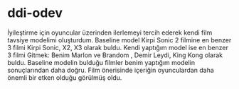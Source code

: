 # ddi-odev

İyileştirme için oyuncular üzerinden ilerlemeyi tercih ederek kendi film tavsiye modelimi oluşturdum. Baseline model Kirpi Sonic 2  filmine en benzer 3 filmi Kirpi Sonic, X2, X3 olarak buldu. Kendi yaptığım model ise en benzer 3 filmi Gitmek: Benim Marlon ve Brandom , Demir Leydi, King Kong olarak buldu. Baseline modelin bulduğu filmler benim yaptığım modelin sonuçlarından daha doğru. Film önerisinde içeriğin oyunculardan daha önemli bir etken olduğu görülmüş oldu.
